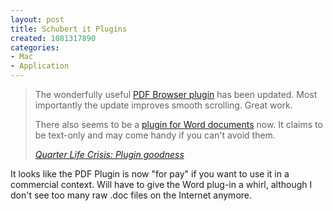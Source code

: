 ```yaml
--- 
layout: post
title: Schubert it Plugins
created: 1081317890
categories: 
- Mac
- Application
---
```

<blockquote>
<p>The wonderfully useful <a href="http://www.schubert-it.com/pluginpdf/" title="Schubert it - PDF Browser Plugin">PDF Browser plugin</a> has been updated. Most importantly the update improves smooth scrolling. Great work.
</p><p>
There also seems to be a <a href="http://www.schubert-it.com/pluginword/" title="Word plugin">plugin for Word documents</a> now. It claims to be text-only and may come handy if you can't avoid them.
</p> <cite><a href="http://earthlingsoft.net/ssp/blog/2004/04/plugin_goodness"">Quarter Life Crisis: Plugin goodness</a></cite></blockquote>

<p>It looks like the PDF Plugin is now "for pay" if you want to use it in a commercial context. Will have to give the Word plug-in a whirl, although I don't see too many raw .doc files on the Internet anymore.</p>
